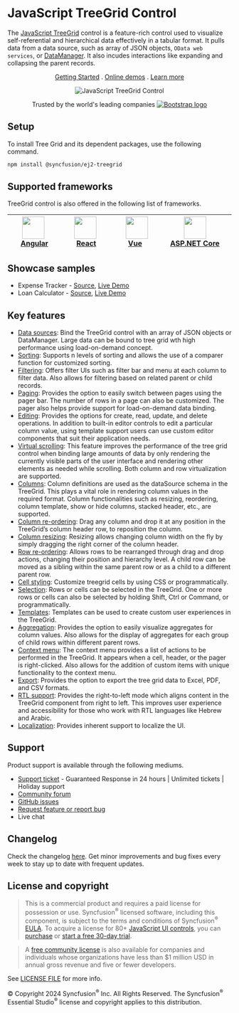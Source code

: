 # JavaScript TreeGrid Control

The [JavaScript TreeGrid](https://www.syncfusion.com/javascript-ui-controls/js-tree-grid?utm_source=npm&utm_medium=listing&utm_campaign=javascript-treegrid-npm) control is a feature-rich control used to visualize self-referential and hierarchical data effectively in a tabular format. It pulls data from a data source, such as array of JSON objects, `OData web services`, or [DataManager](https://ej2.syncfusion.com/documentation/data/data-binding/). It also incudes interactions like expanding and collapsing the parent records.

<p align="center">
  <a href="https://ej2.syncfusion.com/documentation/treegrid/getting-started/?utm_source=npm&utm_medium=listing&utm_campaign=javascript-treegrid-npm">Getting Started</a> .
  <a href="https://ej2.syncfusion.com/demos/?utm_source=npm&utm_medium=listing&utm_campaign=javascript-treegrid-npm#/bootstrap5/tree-grid/treegrid-overview.html">Online demos</a> .
  <a href="https://www.syncfusion.com/javascript-ui-controls/js-tree-grid?utm_source=npm&utm_medium=listing&utm_campaign=javascript-treegrid-npm">Learn more</a>
</p>

<p align="center">
<img alt="JavaScript TreeGrid Control" src="https://raw.githubusercontent.com/SyncfusionExamples/nuget-img/master/javascript/javascript-treegrid.png"> </p>

<p align="center">
Trusted by the world's leading companies
  <a href="https://www.syncfusion.com">
    <img src="https://raw.githubusercontent.com/SyncfusionExamples/nuget-img/master/syncfusion/syncfusion-trusted-companies.webp" alt="Bootstrap logo">
  </a>
</p>

## Setup

To install Tree Grid and its dependent packages, use the following command.

```sh
npm install @syncfusion/ej2-treegrid
```
## Supported frameworks

TreeGrid control is also offered in the following list of frameworks.

| [<img src="https://ej2.syncfusion.com/github/images/angular.svg" height="50" />](https://www.syncfusion.com/angular-ui-components?utm_medium=listing&utm_source=github)<br/>&nbsp;&nbsp;&nbsp;&nbsp;&nbsp;[Angular](https://www.syncfusion.com/angular-ui-components?utm_medium=listing&utm_source=github)&nbsp;&nbsp;&nbsp;&nbsp; | [<img src="https://ej2.syncfusion.com/github/images/react.svg"  height="50" />](https://www.syncfusion.com/react-ui-components?utm_medium=listing&utm_source=github)<br/>&nbsp;&nbsp;&nbsp;&nbsp;&nbsp;&nbsp;&nbsp;[React](https://www.syncfusion.com/react-ui-components?utm_medium=listing&utm_source=github)&nbsp;&nbsp;&nbsp;&nbsp;&nbsp;&nbsp; | [<img src="https://ej2.syncfusion.com/github/images/vue.svg" height="50" />](https://www.syncfusion.com/vue-ui-components?utm_medium=listing&utm_source=github)<br/>&nbsp;&nbsp;&nbsp;&nbsp;&nbsp;&nbsp;&nbsp;[Vue](https://www.syncfusion.com/vue-ui-components?utm_medium=listing&utm_source=github)&nbsp;&nbsp;&nbsp;&nbsp;&nbsp;&nbsp;&nbsp;&nbsp;&nbsp; | [<img src="https://ej2.syncfusion.com/github/images/netcore.svg" height="50" />](https://www.syncfusion.com/aspnet-core-ui-controls?utm_medium=listing&utm_source=github)<br/>&nbsp;&nbsp;[ASP.NET&nbsp;Core](https://www.syncfusion.com/aspnet-core-ui-controls?utm_medium=listing&utm_source=github)&nbsp;&nbsp; | [<img src="https://ej2.syncfusion.com/github/images/netmvc.svg" height="50" />](https://www.syncfusion.com/aspnet-mvc-ui-controls?utm_medium=listing&utm_source=github)<br/>&nbsp;&nbsp;[ASP.NET&nbsp;MVC](https://www.syncfusion.com/aspnet-mvc-ui-controls?utm_medium=listing&utm_source=github)&nbsp;&nbsp; | 
| :-----: | :-----: | :-----: | :-----: | :-----: |

## Showcase samples

* Expense Tracker - [Source](https://github.com/syncfusion/ej2-sample-ts-expensetracker?utm_source=npm&utm_medium=listing&utm_campaign=javascript-treegrid-npm), [Live Demo](https://ej2.syncfusion.com/showcase/typescript/expensetracker/?utm_source=npm&utm_medium=listing&utm_campaign=javascript-treegrid-npm#/dashboard)
* Loan Calculator - [Source](https://github.com/syncfusion/ej2-sample-ts-loancalculator), [Live Demo](https://ej2.syncfusion.com/showcase/typescript/loancalculator/?utm_source=npm&utm_medium=listing&utm_campaign=javascript-treegrid-npm)

## Key features

* [Data sources](https://ej2.syncfusion.com/demos/?utm_source=npm&utm_campaign=javascript-treegrid-npm#/bootstrap5/tree-grid/localdata.html): Bind the TreeGrid control with an array of JSON objects or DataManager. Large data can be bound to tree grid wth high performance using load-on-demand concept.
* [Sorting](https://ej2.syncfusion.com/demos/?utm_source=npm&utm_campaign=javascript-treegrid-npm#/bootstrap5/tree-grid/sorting.html): Supports n levels of sorting and allows the use of a comparer function for customized sorting.
* [Filtering](https://ej2.syncfusion.com/demos/?utm_source=npm&utm_campaign=javascript-treegrid-npm#/bootstrap5/tree-grid/filtering.html): Offers filter UIs such as filter bar and menu at each column to filter data. Also allows for filtering based on related parent or child records.
* [Paging](https://ej2.syncfusion.com/demos/?utm_source=npm&utm_campaign=javascript-treegrid-npm#/bootstrap5/tree-grid/default-paging.html): Provides the option to easily switch between pages using the pager bar. The number of rows in a page can also be customized. The pager also helps provide support for load-on-demand data binding.
* [Editing](https://ej2.syncfusion.com/demos/?utm_source=npm&utm_campaign=javascript-treegrid-npm#/bootstrap5/tree-grid/inline-editing.html): Provides the options for create, read, update, and delete operations. In addition to built-in editor controls to edit a particular column value, using template support users can use custom editor components that suit their application needs.
* [Virtual scrolling](https://ej2.syncfusion.com/demos/?utm_source=npm&utm_campaign=javascript-treegrid-npm#/bootstrap5/tree-grid/virtual-scrolling.html): This feature improves the performance of the tree grid control when binding large amounts of data by only rendering the currently visible parts of the user interface and rendering other elements as needed while scrolling. Both column and row virtualization are supported. 
* [Columns](https://ej2.syncfusion.com/demos/?utm_source=npm&utm_campaign=javascript-treegrid-npm#/bootstrap5/tree-grid/columnformatting.html): Column definitions are used as the dataSource schema in the TreeGrid. This plays a vital role in rendering column values in the required format. Column functionalities such as resizing, reordering, column template, show or hide columns, stacked header, etc., are supported.
* [Column re-ordering](https://ej2.syncfusion.com/demos/?utm_source=npm&utm_campaign=javascript-treegrid-npm#/bootstrap5/tree-grid/reorder.html): Drag any column and drop it at any position in the TreeGrid’s column header row, to reposition the column.
* [Column resizing](https://ej2.syncfusion.com/demos/?utm_source=npm&utm_campaign=javascript-treegrid-npm#/bootstrap5/tree-grid/resizing.html): Resizing allows changing column width on the fly by simply dragging the right corner of the column header.
* [Row re-ordering](https://ej2.syncfusion.com/demos/?utm_source=npm&utm_campaign=javascript-treegrid-npm#/bootstrap5/tree-grid/row-reorder.html): Allows rows to be rearranged through drag and drop actions, changing their position and hierarchy level. A child row can be moved as a sibling within the same parent row or as a child to a different parent row.
* [Cell styling](https://ej2.syncfusion.com/demos/?utm_source=npm&utm_campaign=javascript-treegrid-npm#/bootstrap5/tree-grid/conditional-formatting.html): Customize treegrid cells by using CSS or programmatically.
* [Selection](https://ej2.syncfusion.com/demos/?utm_source=npm&utm_campaign=javascript-treegrid-npm#/bootstrap5/tree-grid/selection.html): Rows or cells can be selected in the TreeGrid. One or more rows or cells can also be selected by holding Shift, Ctrl or Command, or programmatically.
* [Templates](https://ej2.syncfusion.com/demos/?utm_source=npm&utm_campaign=javascript-treegrid-npm#/bootstrap5/tree-grid/column-template.html): Templates can be used to create custom user experiences in the TreeGrid.
* [Aggregation](https://ej2.syncfusion.com/demos/?utm_source=npm&utm_campaign=javascript-treegrid-npm#/bootstrap5/tree-grid/aggregate-default.html): Provides the option to easily visualize aggregates for column values. Also allows for the display of aggregates for each group of child rows within different parent rows.
* [Context menu](https://ej2.syncfusion.com/demos/?utm_source=npm&utm_campaign=javascript-treegrid-npm#/bootstrap5/tree-grid/default-context-menu.html): The context menu provides a list of actions to be performed in the TreeGrid. It appears when a cell, header, or the pager is right-clicked. Also allows for the addition of custom items with unique functionality to the context menu.
* [Export](https://ej2.syncfusion.com/demos/?utm_source=npm&utm_campaign=javascript-treegrid-npm#/bootstrap5/tree-grid/default-exporting.html): Provides the option to export the tree grid data to Excel, PDF, and CSV formats.
* [RTL support](https://ej2.syncfusion.com/documentation/treegrid/global-local/#right-to-left-rtl): Provides the right-to-left mode which aligns content in the TreeGrid component from right to left. This improves user experience and accessibility for those who work with RTL languages like Hebrew and Arabic.
* [Localization](https://ej2.syncfusion.com/documentation/treegrid/global-local/#localization): Provides inherent support to localize the UI.

## Support

Product support is available through the following mediums.

* [Support ticket](https://support.syncfusion.com/support/tickets/create) - Guaranteed Response in 24 hours | Unlimited tickets | Holiday support
* [Community forum](https://www.syncfusion.com/forums/essential-js2?utm_source=npm&utm_medium=listing&utm_campaign=javascript-treegrid-npm)
* [GitHub issues](https://github.com/syncfusion/ej2-javascript-ui-controls/issues/new)
* [Request feature or report bug](https://www.syncfusion.com/feedback/javascript?utm_source=npm&utm_medium=listing&utm_campaign=javascript-treegrid-npm)
* Live chat

## Changelog

Check the changelog [here](https://github.com/syncfusion/ej2-javascript-ui-controls/blob/master/controls/treegrid/CHANGELOG.md?utm_source=npm&utm_campaign=grid). Get minor improvements and bug fixes every week to stay up to date with frequent updates.

## License and copyright

> This is a commercial product and requires a paid license for possession or use. Syncfusion<sup>®</sup> licensed software, including this component, is subject to the terms and conditions of Syncfusion<sup>®</sup> [EULA](https://www.syncfusion.com/eula/es/). To acquire a license for 80+ [JavaScript UI controls](https://www.syncfusion.com/javascript-ui-controls), you can [purchase](https://www.syncfusion.com/sales/products) or [start a free 30-day trial](https://www.syncfusion.com/account/manage-trials/start-trials).

> A [free community license](https://www.syncfusion.com/products/communitylicense) is also available for companies and individuals whose organizations have less than $1 million USD in annual gross revenue and five or fewer developers.

See [LICENSE FILE](https://github.com/syncfusion/ej2-javascript-ui-controls/blob/master/license?utm_source=npm&utm_campaign=grid) for more info.

© Copyright 2024 Syncfusion<sup>®</sup> Inc. All Rights Reserved. The Syncfusion<sup>®</sup> Essential Studio<sup>®</sup> license and copyright applies to this distribution.
